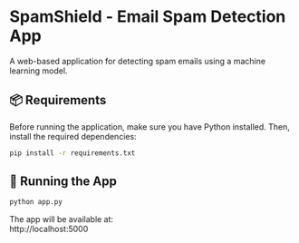 # SpamShield - Email Spam Detection App

A web-based application for detecting spam emails using a machine learning model.

## 📦 Requirements

Before running the application, make sure you have Python installed. Then, install the required dependencies:

```bash
pip install -r requirements.txt
```

## 🚀 Running the App

```bash
python app.py
```

The app will be available at:  
http://localhost:5000